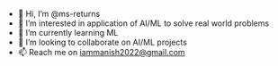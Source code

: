 - 👋 Hi, I’m @ms-returns
- 👀 I’m interested in application of AI/ML to solve real world problems 
- 🌱 I’m currently learning ML
- 💞️ I’m looking to collaborate on AI/ML projects
- 📫 Reach me on iammanish2022@gmail.com

<!---
ms-returns/ms-returns is a ✨ special ✨ repository because its `README.md` (this file) appears on your GitHub profile.
You can click the Preview link to take a look at your changes.
--->
